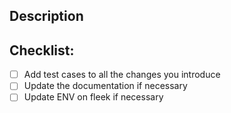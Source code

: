 ## Description

<!--Describe what the change is**-->

## Checklist:

- [ ] Add test cases to all the changes you introduce
- [ ] Update the documentation if necessary
- [ ] Update ENV on fleek if necessary
